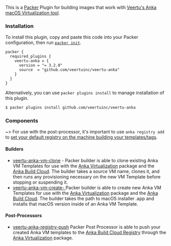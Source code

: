 This is a [Packer](https://www.packer.io/) Plugin for building images that work with [Veertu's Anka macOS Virtualization tool](https://veertu.com/).

### Installation

To install this plugin, copy and paste this code into your Packer configuration, then run [`packer init`](https://www.packer.io/docs/commands/init).

```hcl
packer {
  required_plugins {
    veertu-anka = {
      version = "= 3.2.0"
      source  = "github.com/veertuinc/veertu-anka"
    }
  }
}
```

Alternatively, you can use `packer plugins install` to manage installation of this plugin.

```sh
$ packer plugins install github.com/veertuinc/veertu-anka
```

### Components
~> For use with the post-processor, it's important to use `anka registry add` to [set your default registry on the machine building your templates/tags](https://docs.veertu.com/anka/apple/command-line-reference/#registry-add).

#### Builders
- [veertu-anka-vm-clone](/packer/integrations/veertuinc/veertu-anka/latest/components/builder/clone) - Packer builder is able to clone existing Anka VM Templates for use with the [Anka Virtualization](https://veertu.com/technology/) package and the [Anka Build Cloud](https://veertu.com/anka-build/). The builder takes a source VM name, clones it, and then runs any provisioning necessary on the new VM Template before stopping or suspending it.
- [veertu-anka-vm-create- ](/packer/integrations/veertuinc/veertu-anka/latest/components/builder/create) Packer builder is able to create new Anka VM Templates for use with the
[Anka Virtualization](https://veertu.com/technology/) package and the [Anka Build Cloud](https://veertu.com/anka-build/). The builder takes the path to macOS installer .app 
and installs that macOS version inside of an Anka VM Template.

#### Post-Processors
- [veertu-anka-registry-push](/packer/integrations/veertuinc/veertu-anka/latest/components/post-processor/veertu-anka-registry-push) Packer Post Processor is able to push your created Anka VM templates to 
the [Anka Build Cloud Registry](https://veertu.com/anka-build/) through the [Anka Virtualization](https://veertu.com/technology/) package.

